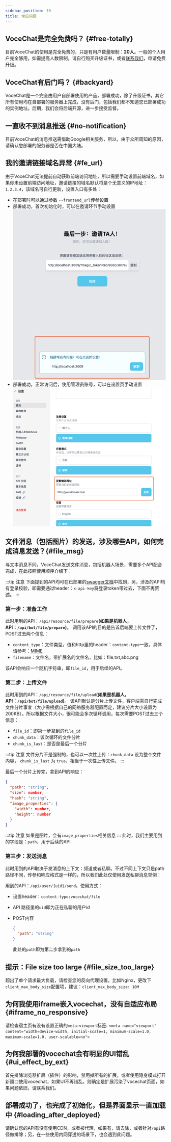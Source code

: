 ```yaml
---
sidebar_position: 10
title: 常见问题
---
```


## VoceChat是完全免费吗？  {#free-totally}

目前VoceChat的使用是完全免费的，只是有用户数量限制：**20人**。一般的个人用户完全够用，如需提高人数限制，请自行购买升级证书，或者[联系我们](/contact)，申请免费升级。

## VoceChat有后门吗？ {#backyard}

VoceChat是一个完全由用户自部署使用的产品，部署成功，除了升级证书，其它所有使用均在自部署的服务器上完成，没有后门，包括我们都不知道您已部署成功的实例地址。后期，我们会将后端开源，进一步接受监督。

## 一直收不到消息推送  {#no-notification}

目前VoceChat的消息推送需借助Google相关服务，所以，由于众所周知的原因，请确认您部署的服务器是否在中国大陆。

## 我的邀请链接域名异常 {#fe_url}

由于VoceChat无法提前自动获取前端访问地址，所以需要手动设置前端域名，如果你未设置前端访问地址，邀请链接的域名默认将是个无意义的IP地址：`1.2.3.4`，该域名可自行更新，设置入口有多处：

- 在部署时可以通过参数 `--frontend_url`传参设置
- 部署成功，首次初始化时，可以在邀请环节手动设置
![在初始化步骤邀请环节设置](image/fe.url.setting.invite.png)
- 部署成功，正常访问后，使用管理员账号，可以在设置页手动设置
![在设置页面设置](image/fe.url.setting.admin.png)

## 文件消息（包括图片）的发送，涉及哪些API，如何完成消息发送？{#file_msg}

与文本消息不同，VoceChat发送文件消息，包括机器人场景，需要多个API配合完成，在此按照使用顺序介绍下：

:::tip 注意
下面提到的API均可在已部署的[swagger文档](/api-doc)中找到，另，涉及的API均有登录校验，即需要通过header：`x-api-key`将登录token带过去，下面不再赘述。
:::

### 第一步：准备工作

此时用到的API：`/api/resource/file/prepare`**(如果是机器人，API：`/api/bot/file/prepare`)**。
调用该API的目的是告诉后端要上传文件了，POST过去两个信息：

- `content_type`：文件类型，值和http里的header：`content-type`一致，具体请参考：[MIME](https://developer.mozilla.org/en-US/docs/Web/HTTP/Basics_of_HTTP/MIME_types)
- `filename`：文件名，带扩展名的文件名，比如：file.txt,abc.png

该API会响应一个随机字符串，即`file_id`，用于后续的API。

### 第二步：上传文件

此时用到的API：`/api/resource/file/upload`**(如果是机器人，API：`/api/bot/file/upload`)**。
该API默认是分片上传文件，客户端需自行完成文件分片事宜（大小需根据自己的网络服务器配置而定，建议分片大小设置为200KB）。所以根据文件大小，很可能会多次循环调用，每次需要POST过去三个信息：

- `file_id`：即第一步拿到的`file_id`
- `chunk_data`：该次循环的文件分片
- `chunk_is_last`：是否是最后一个分片

:::tip 注意
文件分片不是强制的，也可以一次性上传：`chunk_data` 设为整个文件内容， `chunk_is_last` 为 `true`，相当于一次性上传文件。
:::

最后一个分片上传完，拿到API的响应：

``` json
{
  "path": "string",
  "size": number,
  "hash": "string",
  "image_properties": {
    "width": number,
    "height": number
  }
}
```

:::tip 注意
如果是图片，会有`image_properties`相关信息
:::
此时，我们主要用到的字段是：`path`，用于后续的API

### 第三步：发送消息

此时用到的API取决于发消息的上下文：频道或者私聊。不过不同上下文只是path路径不同，传参和响应格式是一样的，所以我们此处仅使用发送私聊消息举例：

用到的API：`/api/user/{uid}/send`。使用方式：

- 设置header：`content-type:vocechat/file`
- API 路径里的`uid`即为正在私聊的用户id
- POST内容

  ``` json
  {
    "path": "string"
  }
  ```

  此处的`path`即为第二步拿到的`path`

## 提示：File size too large {#file_size_too_large}

超出了单个请求最大负载，请检查您的反向代理设置，比如Nginx，更改下`client_max_body_size`配置项，建议：`client_max_body_size: 10M`

## 为何我使用iframe嵌入vocechat，没有自适应布局 {#iframe_no_responsive}

请检查宿主页有没有设置正确的`meta:viewport`标签:
`<meta name="viewport" content="width=device-width, initial-scale=1, minimum-scale=1.0, maximum-scale=1.0, user-scalable=no">`

## 为何我部署的vocechat会有明显的UI错乱 {#ui_effect_by_ext}

首先排除浏览器扩展（插件）的影响，禁用掉所有的扩展，或者使用隐身模式打开新窗口使用vocechat，如果UI不再错乱，则确定是扩展污染了vocechat页面，如果问题依旧，请联系我们。

## 部署成功了，也完成了初始化，但是界面显示一直加载中 {#loading_after_deployed}

请确认您的API有没有使用CDN，或者被代理，如果有，请去除，或者针对`/api`路径做排除；另，在一些使用内网穿透的场景下，也会遇到此问题。